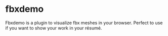 fbxdemo
=======

Fbxdemo is a plugin to visualize fbx meshes in your browser.
Perfect to use if you want to show your work in your résumé.

